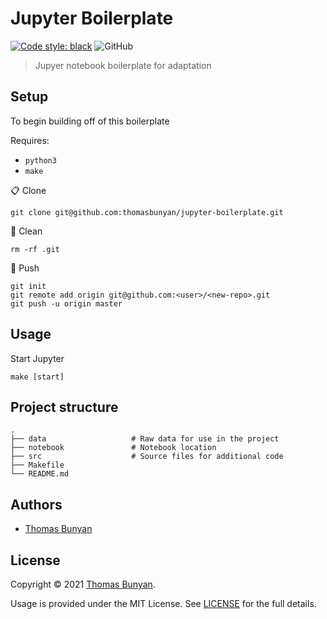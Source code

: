 Jupyter Boilerplate
===================

<a href="https://github.com/psf/black"><img alt="Code style: black" src="https://img.shields.io/badge/code%20style-black-black"></a>
<img alt="GitHub" src="https://img.shields.io/github/license/thomasbunyan/jupyter-boilerplate">

> Jupyer notebook boilerplate for adaptation

## Setup
To begin building off of this boilerplate

Requires:
- `python3`
- `make`

📋 Clone

    git clone git@github.com:thomasbunyan/jupyter-boilerplate.git

🛀 Clean

    rm -rf .git

🚀 Push

    git init
    git remote add origin git@github.com:<user>/<new-repo>.git
    git push -u origin master

## Usage
Start Jupyter

    make [start]


## Project structure
    .
    ├── data                   # Raw data for use in the project
    ├── notebook               # Notebook location
    ├── src                    # Source files for additional code
    ├── Makefile
    └── README.md


## Authors
- [Thomas Bunyan](https://github.com/thomasbunyan)

## License
Copyright © 2021 [Thomas Bunyan](https://github.com/thomasbunyan).

Usage is provided under the MIT License. See [LICENSE](https://github.com/thomasbunyan/jupyter-boilerplate/blob/master/LICENSE) for the full details.